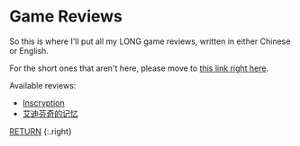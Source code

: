 # Game Reviews
So this is where I'll put all my LONG game reviews, written in either Chinese or English. 

For the short ones that aren't here, please move to [this link right here](https://steamcommunity.com/id/Cynthia7979/recommended/?p=1).

Available reviews:
* [Inscryption](/games/inscryption)
* [艾迪芬奇的记忆](/games/edith-finch-zhcn)

[RETURN](/)
{:.right}